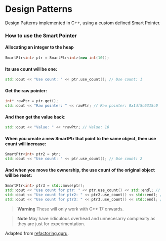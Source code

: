 # Design Patterns

Design Patterns implemented in C++, using a custom defined Smart Pointer.

### How to use the Smart Pointer

#### Allocating an integer to the heap

```cpp
SmartPtr<int> ptr = SmartPtr<int>(new int(10));
```

#### Its use count will be one:

```cpp
std::cout << "Use count: " << ptr.use_count(); // Use count: 1
```

#### Get the raw pointer:

```cpp
int* rawPtr = ptr.get();
std::cout << "Raw pointer: " << rawPtr; // Raw pointer: 0x1df5c9315c0
```

#### And then get the value back:

```cpp
std::cout << "Value: " << *rawPtr; // Value: 10
```

#### When you create a new SmartPtr that point to the same object, then use count will increase:

```cpp
SmartPtr<int> ptr2 = ptr;
std::cout << "Use count: " << ptr.use_count(); // Use count: 2
```

#### And when you move the ownership, the use count of the original object will be reset:

```cpp
SmartPtr<int> ptr3 = std::move(ptr);
std::cout << "Use count for ptr: " << ptr.use_count() << std::endl; // Use count: 0
std::cout << "Use count for ptr2: " << ptr2.use_count() << std::endl; // Use count: 2
std::cout << "Use count for ptr3: " << ptr3.use_count() << std::endl; // Use count: 2
```

> **Warning**
> These will only work with C++ 17 onwards.

> **Note**
> May have ridiculous overhead and unnecesarry complexity as they are just for experimentation.

Adapted from [refactoring.guru](https://refactoring.guru/).
